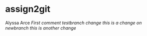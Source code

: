 # assign2git
Alyssa Arce
*First comment*
*testbranch change*
*this is a change on newbranch*
*this is another change*